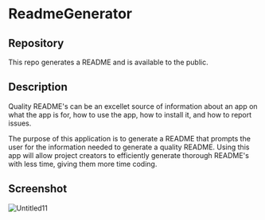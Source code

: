 # ReadmeGenerator

## Repository 
This repo generates a README and is available to the public.

## Description
Quality README's can be an excellet source of information about an app on what the app is for, how to use the app, how to install it, and how to report issues. 

The purpose of this application is to generate a README that prompts the user for the information needed to generate a quality README. Using this app will allow project creators to efficiently generate thorough README's with less time, giving them more time coding.

## Screenshot

![Untitled11](https://user-images.githubusercontent.com/63271368/82161942-af5d7080-9855-11ea-8fd3-33f4ef1055dd.png)

